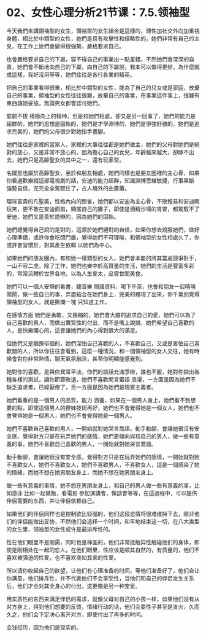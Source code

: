 # 02、女性心理分析21节课：7.5.领袖型

今天我們來講領袖型的女生，領袖型的女生組合是這樣的，理性加社交外向加重視身體，相比於中類型的女性，她們是具有攻擊性和侵略性的，她們非常有自己的主見，在工作上她們會變得很強勢，嚴格要求自己。

也會嚴格要求自己的下屬，容不得自己的事業出一點差錯，不然她們會深深的自責，她們會不斷地向自己的下屬，向自己的下屬說，我本可以做得更好，為什麼就成這樣，我好沒用等等，她們往往是各行各業的精英。

把自己的事業看得很重，相比於中類型的女性，能為了自己的兒女或是家庭，放棄自己的事業，領袖型的女性往往很難，放棄自己的事業，在事業這件事上，很難有東西讓她妥協，無論男女都會認可她們。

堅韌不拔 積極向上的精神，但是和她們相處，卻又是另一回事了，她們的能力是超群的，她們的思想是固執的，她們是才學淵博的，她們是爭強好勝的，她們是追求完美的，她們的父母很少對她指手畫腳。

她們往往是家裡的當家人，家裡的大事往往都是她們做主，她們的父母對她們是絕對的放心，又是非常不放心的，因為擔心自己的女兒，年齡越來越大，卻嫁不出去，她們只是高齡聖女的其中之一，還有玩家型。

名媛型也屬於高齡聖女，至於和朋友相處，她們同樣也是朋友圈裡的主心骨，如果你看過歡樂縱這部電視劇的話，安迪的能力超群，知識淵博思維敏捷，行事果斷 強勢自信，完完全全駕馭住了，古人境外的曲蕭蕭。

環球富貴的凡聖美，性格內向的關雀，她們都以安迪為主心骨，不敢輕易和安迪開玩笑，更不敢在安迪面前，顯擺自己的攤子，即使是酒精沙場的胃胃，都駕馭不了安迪，她們又是善於詭辯的，因為她們的固執。

她們總覺得自己說的是對的，這源於她們絕對的自信，如果你想去說服她們，做好心理準備，或許你會吃閉門羹，覺得她們不可理喻，和領袖型的女性相處久了，你或許會習慣於，對其產生依賴 以她們為中心。

如果她們的朋友圈內，有和她一樣類型的女人，她們會本能的將其當成競爭對手，一山不容二虎，除了工作，她們也樂中於高質量的生活，她們的生活是豐富多彩的，常常流轉於世界各地，以為人生麥太，品嘗世間美食。

她們可以一個人安靜的看書，聽音樂 閱讀資料，喝下午茶，也會和朋友一起嘻嘻鬧鬧，做一些自己的事，弄盡結合在她們身上，完美的體現了出來，你千萬別覺得領袖型的女人，就是撕爛一塊 只知道工作。

在感情方面 她們是勇敢，又畏縮的，她們會大膽的追求自己的愛，她們可以為了自己喜歡的男人，而做出實質性的付出，而不是嘴上說說，她們希望自己喜歡的人，是快樂開心的，這會讓她們的內心得到很大的滿足。

但她們又是猶豫徘徊的，她們深怕自己喜歡的人，不喜歡自己，又或是害怕自己喜歡錯的人，所以你往往會看到，這麼一種情況，和一個領袖型的女人交往，她有時候會對你非常熱情，聊天氣氛融洽，甚至你明顯能感覺到。

她對你的喜歡，是與你異常平淡，你們的談話充滿爭辯，誰也不服，她對你拋出各種各樣的測試，讓你節節敗退，她們不喜歡閒言蜜語 浪漫，一方面是因為她們不缺乏追求者，已經厭倦了，另一方面是因為她們是現實主義者。

她們看重的是一個男人的品質，能力 涵養，如果在一個男人身上，她們看不到想要的點，即使這個男人的撩妹技術再好，她們也不會覺得她是一個女人，她們也不會覺得她是一個男人，她們也不會覺得她是一個男人。

她們不喜歡自己喜歡的男人，一開始就對她哭言喬語，動手動腳，會讓她很沒有安全感，覺得對方只是在玩弄她們的感情，她們更傾向與和自己的男人，做一些有意義的事，她們不喜歡自己喜歡的男人，一開始就對她哭言喬語。

動手動腳，會讓她很沒有安全感，覺得對方只是在玩弄她們的感情，一開始就對她不喜歡女人，她們不喜歡女人，她們不喜歡男人，不喜歡女人，這是一個感染了她的情緒，而她不想在她男朋友身上，而她不想在她男朋友身上。

做一些有意義的事情，她不想在男朋友身上，和自己的男人做一些有意義的事，比如游泳 比如一起做飯，看電影 參加演講會，做談會等等，在這過程中，可以提供伴侣需要的东西，并让伴侣依赖自己。

如果他们的伴侣同样也是控制欲比较强的，他们这段恋情将很难维持下去，除非他们的伴侣能做出妥协，不然他们会选择一个时间，和平地结束这一切，在八大类型的女生里，领袖型的女性或许是最排斥性的。

性在他们眼里不是刚需，同时也是神圣的，他们非常抵触异性触碰他们的身体，即使是刚相处在一起的恋人，在他们眼里，性应该是顺其自然的，有质量的，他们不喜欢被强迫的性爱，也不喜欢突如其来的性爱。

所以请你收起自己的欲望，让他们有心理准备的时间，等他们准备好了，他们会让你满意，他们排斥性，并不代表他们不会享受性，当他们和自己的伴侣发生关系后，他们才会对其全身心的付出，这更像是另一种宠爱。

用实质性的东西来满足伴侣的需求，就像父母对自己的小孩一样，如果他们没有从对方身上，得到他们想要的反馈，情绪行动的话，他们会耍性子甚至是发火，久而久之，他们会下定决心离开对方，即使付出了再多的时间。

金钱经历，因为他们是现实的。